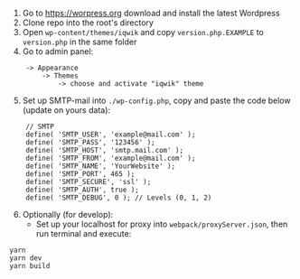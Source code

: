 1. Go to https://worpress.org download and install the latest Wordpress
2. Clone repo into the root's directory
3. Open `wp-content/themes/iqwik` and copy `version.php.EXAMPLE` to `version.php` in the same folder
4. Go to admin panel:
```
    -> Appearance 
        -> Themes 
            -> choose and activate "iqwik" theme
```
5. Set up SMTP-mail into `./wp-config.php`, copy and paste the code below (update on yours data):
```
    // SMTP
    define( 'SMTP_USER', 'example@mail.com' );
    define( 'SMTP_PASS', '123456' );
    define( 'SMTP_HOST', 'smtp.mail.com' );
    define( 'SMTP_FROM', 'example@mail.com' );
    define( 'SMTP_NAME', 'YourWebsite' );
    define( 'SMTP_PORT', 465 );
    define( 'SMTP_SECURE', 'ssl' );
    define( 'SMTP_AUTH', true );
    define( 'SMTP_DEBUG', 0 ); // Levels (0, 1, 2)   
```
6. Optionally (for develop):
    - Set up your localhost for proxy into `webpack/proxyServer.json`, then run terminal and execute:
```
yarn
yarn dev
yarn build
```
